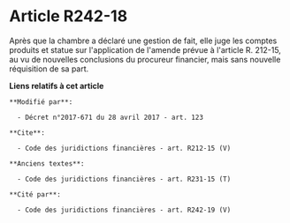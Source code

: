 # Article R242-18

Après que la chambre a déclaré une gestion de fait, elle juge les comptes produits et statue sur l'application de l'amende
prévue à l'article R. 212-15, au vu de nouvelles conclusions du procureur financier, mais sans nouvelle réquisition de sa
part.

**Liens relatifs à cet article**

	**Modifié par**:

	  - Décret n°2017-671 du 28 avril 2017 - art. 123

	**Cite**:

	  - Code des juridictions financières - art. R212-15 (V)

	**Anciens textes**:

	  - Code des juridictions financières - art. R231-15 (T)

	**Cité par**:

	  - Code des juridictions financières - art. R242-19 (V)

